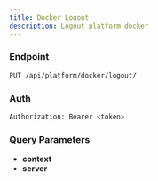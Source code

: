 ```yaml
---
title: Docker Logout
description: Logout platform docker
---
```


### Endpoint

```bash
PUT /api/platform/docker/logout/
```

### Auth

```bash
Authorization: Bearer <token>
```

### Query Parameters

- **context**
- **server**

